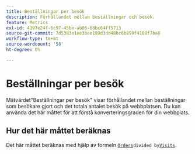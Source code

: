```yaml
---
title: Beställningar per besök
description: Förhållandet mellan beställningar och besök.
feature: Metrics
exl-id: 4197e24f-6c97-45be-ab06-08bc64ff5713
source-git-commit: 7d5383e1ee3bee189d3dd48bc6b899f4108f7ba8
workflow-type: tm+mt
source-wordcount: '58'
ht-degree: 0%

---
```


# Beställningar per besök

Mätvärdet&quot;Beställningar per besök&quot; visar förhållandet mellan beställningar som besökare gjort och det totala antalet besök på webbplatsen. Du kan använda det här måttet för att förstå konverteringsgraden för din webbplats.

## Hur det här måttet beräknas

Det här måttet beräknas med hjälp av formeln [`Orders`](orders.md)` divided by `[`Visits`](visits.md).
